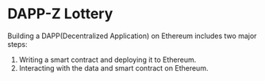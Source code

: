 # DAPP-Z Lottery

Building a DAPP(Decentralized Application) on Ethereum includes two major steps:
1. Writing a smart contract and deploying it to Ethereum.
2. Interacting with the data and smart contract on Ethereum.
